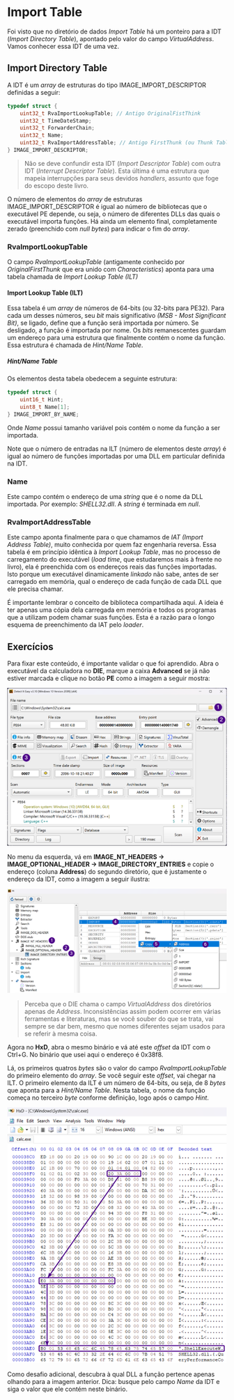 # Import Table

Foi visto que no diretório de dados _Import Table_ há um ponteiro para a IDT \(_Import Directory Table_\), apontado pelo valor do campo _VirtualAddress_. Vamos conhecer essa IDT de uma vez.

## Import Directory Table

A IDT é um _array_ de estruturas do tipo IMAGE\_IMPORT\_DESCRIPTOR definidas a seguir:

```c
typedef struct {
    uint32_t RvaImportLookupTable; // Antigo OriginalFistThink
    uint32_t TimeDateStamp;
    uint32_t ForwarderChain;
    uint32_t Name;
    uint32_t RvaImportAddressTable; // Antigo FirstThunk (ou Thunk Table)
} IMAGE_IMPORT_DESCRIPTOR;
```

> Não se deve confundir esta IDT \(_Import Descriptor Table_\) com outra IDT \(_Interrupt Descriptor Table_\). Esta última é uma estrutura que mapeia interrupções para seus devidos _handlers_, assunto que foge do escopo deste livro.

O número de elementos do _array_ de estruturas IMAGE\_IMPORT\_DESCRIPTOR é igual ao número de bibliotecas que o executável PE depende, ou seja, o número de diferentes DLLs das quais o executável importa funções. Há ainda um elemento final, completamente zerado \(preenchido com _null bytes_\) para indicar o fim do _array_.

### RvaImportLookupTable

O campo _RvaImportLookupTable_ (antigamente conhecido por _OriginalFirstThunk_ que era unido com _Characteristics_) aponta para uma tabela chamada de _Import Lookup Table \(ILT\)_

#### Import Lookup Table (ILT)

Essa tabela é um _array_ de números de 64-bits \(ou 32-bits para PE32\). Para cada um desses números, seu _bit_ mais significativo _\(MSB - Most Significant Bit\)_, se ligado, define que a função será importada por número. Se desligado, a função é importada por nome. Os _bits_ remanescentes guardam um endereço para uma estrutura que finalmente contém o nome da função. Essa estrutura é chamada de _Hint/Name Table_.

##### Hint/Name Table

Os elementos desta tabela obedecem a seguinte estrutura:

```c
typedef struct {
	uint16_t Hint;
	uint8_t Name[1];
} IMAGE_IMPORT_BY_NAME;
```

Onde _Name_ possui tamanho variável pois contém o nome da função a ser importada.

Note que o número de entradas na ILT (número de elementos deste _array_) é igual ao número de funções importadas por uma DLL em particular definida na IDT.

### Name

Este campo contém o endereço de uma _string_ que é o nome da DLL importada. Por exemplo: _SHELL32.dll_. A _string_ é terminada em _null_.

### RvaImportAddressTable

Este campo aponta finalmente para o que chamamos de _IAT \(Import Address Table\)_, muito conhecida por quem faz engenharia reversa. Essa tabela é em princípio idêntica à _Import Lookup Table_, mas no processo de carregamento do executável \(_load time_, que estudaremos mais à frente no livro\), ela é preenchida com os endereços reais das funções importadas. Isto porque um executável dinamicamente _linkado_ não sabe, antes de ser carregado em memória, qual o endereço de cada função de cada DLL que ele precisa chamar.

É importante lembrar o conceito de biblioteca compartilhada aqui. A ideia é ter apenas uma cópia dela carregada em memória e todos os programas que a utilizam podem chamar suas funções. Esta é a razão para o longo esquema de preenchimento da IAT pelo _loader_.


## Exercícios

Para fixar este conteúdo, é importante validar o que foi aprendido. Abra o executável da calculadora no **DIE**, marque a caixa **Advanced** se já não estiver marcada e clique no botão **PE** como a imagem a seguir mostra:

![Obtendo informações avançadas sobre o PE no DIE](../.gitbook/assets/die_calc_pe_advanced.png)

No menu da esquerda, vá em **IMAGE_NT_HEADERS -> IMAGE_OPTIONAL_HEADER -> IMAGE_DIRECTORY_ENTRIES** e copie o endereço (coluna **Address**) do segundo diretório, que é justamente o endereço da IDT, como a imagem a seguir ilustra:

![Visualizando o diretório de Imports (Import Table) no DIE](../.gitbook/assets/die_calc_it.png)

> Perceba que o DIE chama o campo _VirtualAddress_ dos diretórios apenas de _Address_. Inconsistências assim podem ocorrer em várias ferramentas e literaturas, mas se você souber do que se trata, vai sempre se dar bem, mesmo que nomes diferentes sejam usados para se referir à mesma coisa.

Agora no **HxD**, abra o mesmo binário e vá até este _offset_ da IDT com o Ctrl+G. No binário que usei aqui o endereço é 0x38f8.

Lá, os primeiros quatros _bytes_ são o valor do campo _RvaImportLookupTable_ do primeiro elemento do _array_. Se você seguir este _offset_, vai chegar na ILT. O primeiro elemento da ILT é um número de 64-bits, ou seja, de 8 _bytes_ que aponta para a _Hint/Name Table_. Nesta tabela, o nome da função começa no terceiro _byte_ conforme definição, logo após o campo _Hint_.

![Olhando a IDT, ILT e Hint/Name Table no HxD](../.gitbook/assets/die_calc_ilt.png)

Como desafio adicional, descubra à qual DLL a função pertence apenas olhando para a imagem anterior. Dica: busque pelo campo _Name_ da IDT e siga o valor que ele contém neste binário.
